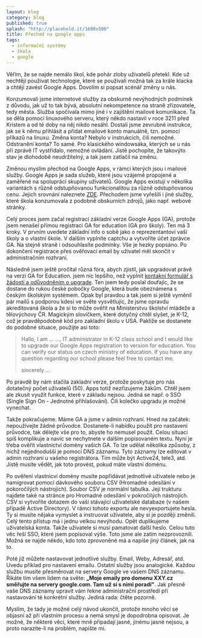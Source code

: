 ```yaml
---
layout: blog
category: blog
published: true
splash: "http://placehold.it/1600x500"
title: Přechod na google apps
tags:
  - informační systémy
  - škola
  - google
---
```


Věřím, že se najde nemálo škol, kde pohár zloby uživatelů přetekl.
Kde už nechtějí používat technologie, které se používali možná tak za krále klacka a chtějí zavést Google Apps.
Dovolím si popsat scénář změny u nás.

Konzumovali jsme internetové služby za obskurně nevýhodných podmínek z důvodu, jak už to tak bývá, absolutní nekompetence na straně zřizovatele, tedy města.
Služba spočívala mimo jiné i v zajištění mailové komunikace.
Ta se děla pomocí linuxového serveru, který někdo nastavil v roce 3211 před Kristem a od té doby na něj nikdo nesáhl.
Dostali jsme zevrubné instrukce, jak se k němu přihlásit a přidat emailové konto manuálně, tzn. pomocí příkazů na linuxu.
Změna konta? Nebylo v instrukcích, čili nemožné. Odstranění konta? To samé.
Pro klasického windowsáka, kterých se u nás při zprávě IT vystřídalo, nemožné ovládání.
Jistě pochopíte, že takovýto stav je dlohodobě neudržitelný, a tak jsem zatlačil na změnu.

Změnou myslím přechod na Google Apps, v rámci kterých jsou i mailové služby.
Google Apps je sada služeb, které jsou vzájemě propojené a zaměřené na spolupráci skupiny uživatelů.
Google Apps existují v několika variantách s různě odstupňovanou funkcionalitou za různě odstupňovanou cenu.
Jejich srovnání naleznete [ZDE](http://www.google.com/apps/intl/cs/index.html).
Přechodem jsme vyřešili i jiné služby, které škola konzumovala z podobně obskurních zdrojů, jako např. webové stránky.

Celý proces jsem začal registrací základní verze Google Apps (GA), protože jsem nenašel přímou registraci GA for education (GA pro školy).
Ten má 3 kroky. V prvním uvedete základní info o sobě jako o reprezentantovi vaší školy a o vlastní škole.
V dalším vyplníte captchu a vytvoříte účet zprávce GA. Na stejně straně i odsouhlasíte podmínky.
Vše je hezky popsáno. Po dokončení registrace přes ověřovací email by uživatel měl skončit v administračním rozhraní.

Následně jsem ještě pročítal různá fóra, abych zjistil, jak upgradovat právě na verzi GA for Education.
jsem nic lepšího, než vyplnit [kontakní formulář s žádostí a odůvodněním o upgrade](http://www.google.com/apps/intl/cs/business/contact_sales.html).
Ten jsem tedy poslal doufajíc, že se dostane do rukou české pobočky Google, která bude obeznámena s českým školským systémem.
Opak byl pravdou a tak jsem si ještě vyměnil pár mailů s podporou kdesi ve světe vysvětlujíc, že jsme opravdu akreditovaná škola a že si to může ověřit na Ministerstvu školství mládeže a tělovýchovy ČR.
Magickým slovíčkem, které dotyčný chtěl slyšet, je K-12, což je pravděpodobně kód pro zakladní školu v USA.
Pakliže se dostanete do podobné situace, použijte asi toto:

> Hallo, I am ... ..., IT administrator in K-12 class school and I would like to upgrade our Google Apps registration to version for education.
> You can verify our status on czech ministry of education. If you have any question regarding our school please feel free to contact me.
>
> sincerely ...

Po pravdě by nám stačila zakladní verze, protože poskytuje pro nás dotatečný počet uživatelů (50).
Apps totiž nezřizujeme žákům. Chtěl jsem ale zkusit využít funkce, které v základu nejsou.
Jedná se např. o SSO (Single Sign On - Jednotné přihlašování). Čili kolečko upgradu je možné vynechat.

Takže pokračujeme. Máme GA a jsme v admin rozhraní.
Hned na začátek: nepoužívejte žádné průvodce.
Dostanete-li nabídku použít pro nastavení průvodce, tak dělejte vše pro to, abyste ho nemusel použít.
Celou situaci spíš komplikuje a navíc se nechytnete v dalším popisovaném textu.
Nyní je třeba ověřit vlastnictví domény vašich GA.
To lze udělat několika způsoby, z nichž nejjednodušší je pomocí DNS záznamu.
Tyto záznamy lze editovat v admin rozhraní u vašeho registrátora.
Tím může být Active24, tele3, atd. Jistě musíte vědět, jak toto provést, pokud máte vlastní doménu.

Po ověření vlastnicví domény musíte popřidávat jednotlivé uživatele nebo je namigrovat pomocí dávkového souboru CSV (Hromadné odesílání v pokoročilých nástrojích).
Soubor CSV je normální tabulka.
Její trukturu najdete také na stránce pro Hromadné odesílání v pokročilých nástrojích.
CSV si vytvoříte dotazem do vaší stávající uživatelské databaze (v našem případě Active Directory).
V rámci tohoto exportu ale nevyexportujete hesla.
Ty si musíte nějaka vymyslet a instruovat uživatele, aby si je později změnili.
Celý tento přístup má i jednu velkou nevýhodu. Opět duplikujeme uživatelská konta.
Takže uživatele si musí pamatovat další heslo. Celou tuto věc řeší SSO, které jsem popisoval výše.
Toto jsme ale zatím nezprovoznili. Možná se najde někdo, kdo toto zprovoněné má a napíše jiný článek, jak na to.

Poté již můžete nastavovat jednotlivé služby. Email, Weby, Adresář, atd. Uvedu přiklad pro nastavení emailu.
Ostatní služby jsou analogické. Každou službu musíte přesměrovat na servery Google ve vašem DNS záznamu.
Říkáte tím všem lidem na světe: __„Moje emaily pro domenu XXY.cz směřujte na servery google.com. Tam už si s nimi poradí"__.
Jak přesně vaše DNS záznamy upravit vám řekne administrační prostředí při nastavování té konkrétní služby.
Jediná rada: čtěte pozorně.

Myslím, že tady je možné celý návod ukončit, protože mnoho věcí se objasní až při vlastním procesu a nemá smysl je dopodrobna opisovat.
Je možné, že některé věci, které mně připadají jasné, jinému jasné nejsou, a proto narazíte-li na problém, napište mi.
